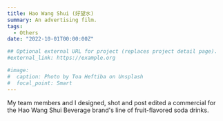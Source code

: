 ```yaml
---
title: Hao Wang Shui (好望水)
summary: An advertising film.
tags:
  - Others
date: "2022-10-01T00:00:00Z"

## Optional external URL for project (replaces project detail page).
#external_link: https://example.org

#image:
#  caption: Photo by Toa Heftiba on Unsplash
#  focal_point: Smart
---
```


My team members and I designed, shot and post edited a commercial for the Hao Wang Shui Beverage brand's line of fruit-flavored soda drinks.